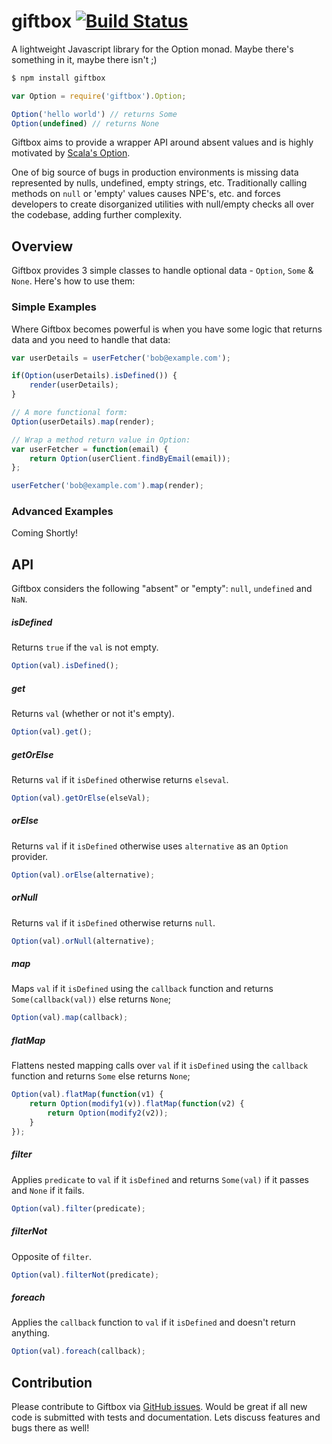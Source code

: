 giftbox [![Build Status](https://travis-ci.org/nitindhar7/giftbox.png)](https://travis-ci.org/nitindhar7/giftbox)
=======

A lightweight Javascript library for the Option monad. Maybe there's something in it, maybe there isn't ;)

```bash
$ npm install giftbox
```

```js
var Option = require('giftbox').Option;

Option('hello world') // returns Some
Option(undefined) // returns None
```

Giftbox aims to provide a wrapper API around absent values and is highly motivated by [Scala's Option][scala-option].

One of big source of bugs in production environments is missing data represented by nulls, undefined, empty strings, etc. Traditionally calling methods on `null` or 'empty' values causes NPE's, etc. and forces developers to create disorganized utilities with null/empty checks all over the codebase, adding further complexity.

## Overview

Giftbox provides 3 simple classes to handle optional data - `Option`, `Some` & `None`. Here's how to use them:

### Simple Examples

Where Giftbox becomes powerful is when you have some logic that returns data and you need to handle that data:

```js
var userDetails = userFetcher('bob@example.com');

if(Option(userDetails).isDefined()) {
	render(userDetails);
}

// A more functional form:
Option(userDetails).map(render);

// Wrap a method return value in Option:
var userFetcher = function(email) {
	return Option(userClient.findByEmail(email));
};

userFetcher('bob@example.com').map(render);
```

### Advanced Examples

Coming Shortly!

## API

Giftbox considers the following "absent" or "empty": `null`, `undefined` and `NaN`.

##### isDefined

Returns `true` if the `val` is not empty.

```js
Option(val).isDefined();
```

##### get

Returns `val` (whether or not it's empty).

```js
Option(val).get();
```

##### getOrElse

Returns `val` if it `isDefined` otherwise returns `elseval`.

```js
Option(val).getOrElse(elseVal);
```

##### orElse

Returns `val` if it `isDefined` otherwise uses `alternative` as an `Option` provider.

```js
Option(val).orElse(alternative);
```

##### orNull

Returns `val` if it `isDefined` otherwise returns `null`.

```js
Option(val).orNull(alternative);
```

##### map

Maps `val` if it `isDefined` using the `callback` function and returns `Some(callback(val))` else returns `None`;

```js
Option(val).map(callback);
```

##### flatMap

Flattens nested mapping calls over `val` if it `isDefined` using the `callback` function and returns `Some` else returns `None`;

```js
Option(val).flatMap(function(v1) {
	return Option(modify1(v)).flatMap(function(v2) {
		return Option(modify2(v2));
	}
});
```

##### filter

Applies `predicate` to `val` if it `isDefined` and returns `Some(val)` if it passes and `None` if it fails.

```js
Option(val).filter(predicate);
```

##### filterNot

Opposite of `filter`.

```js
Option(val).filterNot(predicate);
```

##### foreach

Applies the `callback` function to `val` if it `isDefined` and doesn't return anything.

```js
Option(val).foreach(callback);
```

## Contribution

Please contribute to Giftbox via [GitHub issues][github-issues]. Would be great if all new code is submitted with tests and documentation. Lets discuss features and bugs there as well!

[scala-option]: http://www.scala-lang.org/api/current/index.html#scala.Option
[github-issues]: https://github.com/nitindhar7/giftbox/issues
